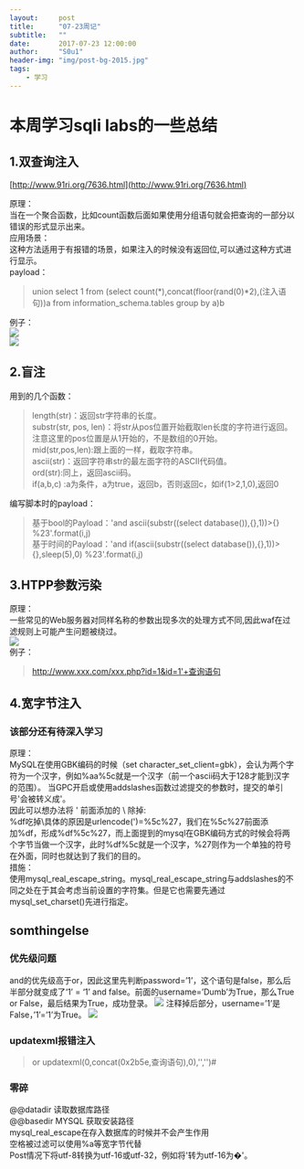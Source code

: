 ```yaml
---
layout:     post
title:      "07-23周记"
subtitle:   ""
date:       2017-07-23 12:00:00
author:     "S0u1"
header-img: "img/post-bg-2015.jpg"
tags:
    - 学习
---
```

# 本周学习sqli labs的一些总结
## 1.双查询注入
[http://www.91ri.org/7636.html](http://www.91ri.org/7636.html)

原理：</br>
当在一个聚合函数，比如count函数后面如果使用分组语句就会把查询的一部分以错误的形式显示出来。</br>
应用场景：</br>
这种方法适用于有报错的场景，如果注入的时候没有返回位,可以通过这种方式进行显示。</br>
payload：</br>

>union select 1 from (select count(\*),concat(floor(rand(0)*2),(注入语句))a from information_schema.tables group by a)b</br>

例子：</br>
![](http://i4.piimg.com/601801/1fa12bcea57eab4c.png)
</br>
![](http://i4.piimg.com/601801/72c0b2d0c26114e2.png)
</br>
## 2.盲注
用到的几个函数：  
>length(str)：返回str字符串的长度。  
substr(str, pos, len)：将str从pos位置开始截取len长度的字符进行返回。注意这里的pos位置是从1开始的，不是数组的0开始。  
mid(str,pos,len):跟上面的一样，截取字符串。  
ascii(str)：返回字符串str的最左面字符的ASCII代码值。  
ord(str):同上，返回ascii码。  
if(a,b,c) :a为条件，a为true，返回b，否则返回c，如if(1>2,1,0),返回0

编写脚本时的payload：

>基于bool的Payload：'and ascii(substr((select database()),{},1))>{} %23'.format(i,j)  
基于时间的Payload：'and if(ascii(substr((select database()),{},1))>{},sleep(5),0) %23'.format(i,j)

## 3.HTPP参数污染
原理：  
一些常见的Web服务器对同样名称的参数出现多次的处理方式不同,因此waf在过滤规则上可能产生问题被绕过。  
![](http://i4.piimg.com/601801/c202108696d212e9.png)  
例子：

>http://www.xxx.com/xxx.php?id=1&id=1'+查询语句

## 4.宽字节注入
### 该部分还有待深入学习
原理：  
MySQL在使用GBK编码的时候（set character_set_client=gbk），会认为两个字符为一个汉字，例如%aa%5c就是一个汉字（前一个ascii码大于128才能到汉字的范围）。
当GPC开启或使用addslashes函数过滤提交的参数时，提交的单引号'会被转义成\'。    
因此可以想办法将 ' 前面添加的 \ 除掉:  
%df吃掉\具体的原因是urlencode(\')=%5c%27，我们在%5c%27前面添加%df，形成%df%5c%27，而上面提到的mysql在GBK编码方式的时候会将两个字节当做一个汉字，此时%df%5c就是一个汉字，%27则作为一个单独的符号在外面，同时也就达到了我们的目的。  
措施：  
使用mysql_real_escape_string。mysql_real_escape_string与addslashes的不同之处在于其会考虑当前设置的字符集。但是它也需要先通过mysql_set_charset()先进行指定。


## somthingelse
### 优先级问题  
and的优先级高于or，因此这里先判断password=’1’，这个语句是false，那么后半部分就变成了‘1’ = ‘1’ and false。前面的username=’Dumb’为True，那么True or False，最后结果为True，成功登录。 
![](http://i4.piimg.com/601801/d399edb734286750.png) 
注释掉后部分，username=’1’是False，’1’=’1’为True。
![](http://i4.piimg.com/601801/ab2d883fe28fee0d.png)
### updatexml报错注入
>or updatexml(0,concat(0x2b5e,查询语句),0),'','')#

### 零碎
@@datadir 读取数据库路径  
@@basedir MYSQL 获取安装路径  
mysql_real_escape在存入数据库的时候并不会产生作用  
空格被过滤可以使用%a等宽字节代替  
Post情况下将utf-8转换为utf-16或utf-32，例如将'转为utf-16为�'。